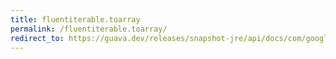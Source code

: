 ```yaml
---
title: fluentiterable.toarray
permalink: /fluentiterable.toarray/
redirect_to: https://guava.dev/releases/snapshot-jre/api/docs/com/google/common/collect/FluentIterable.html#toArray-java.lang.Class-
---
```


